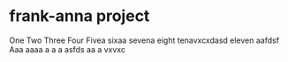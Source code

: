 # frank-anna project
One
Two
Three
Four
Fivea
sixaa
sevena
eight
tenavxcxdasd
eleven
aafdsf
Aaa
aaaa
a
a
a
asfds
aa
a
vxvxc
